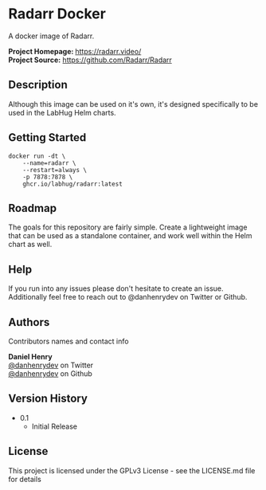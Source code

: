 # Radarr Docker

A docker image of Radarr.

<strong>Project Homepage: </strong> <a href="https://radarr.video/">https://radarr.video/</a><br /> 
<strong>Project Source:</strong> <a href="https://github.com/Radarr/Radarr">https://github.com/Radarr/Radarr</a>

## Description

Although this image can be used on it's own, it's designed specifically to be used in the LabHug Helm charts.

## Getting Started

```
docker run -dt \
    --name=radarr \
    --restart=always \
    -p 7878:7878 \
    ghcr.io/labhug/radarr:latest
```

## Roadmap

The goals for this repository are fairly simple.  Create a lightweight image that can be used as a standalone container, and work well within the Helm chart as well.

## Help

If you run into any issues please don't hesitate to create an issue.  Additionally feel free to reach out to @danhenrydev on Twitter or
Github.

## Authors

Contributors names and contact info

<strong>Daniel Henry</strong><br />
[@danhenrydev](https://twitter.com/danhenrydev) on Twitter<br />
[@danhenrydev](https://github.com/danhenrydev) on Github

## Version History

* 0.1
    * Initial Release

## License

This project is licensed under the GPLv3 License - see the LICENSE.md file for details
